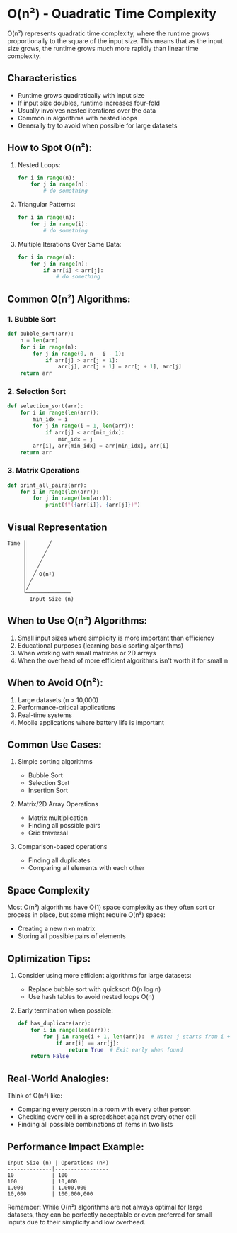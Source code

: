 # O(n²) - Quadratic Time Complexity

O(n²) represents quadratic time complexity, where the runtime grows proportionally to the square of the input size. This means that as the input size grows, the runtime grows much more rapidly than linear time complexity.

## Characteristics
- Runtime grows quadratically with input size
- If input size doubles, runtime increases four-fold
- Usually involves nested iterations over the data
- Common in algorithms with nested loops
- Generally try to avoid when possible for large datasets

## How to Spot O(n²):
1. Nested Loops:
   ```python
   for i in range(n):
       for j in range(n):
           # do something
   ```

2. Triangular Patterns:
   ```python
   for i in range(n):
       for j in range(i):
           # do something
   ```

3. Multiple Iterations Over Same Data:
   ```python
   for i in range(n):
       for j in range(n):
           if arr[i] < arr[j]:
               # do something
   ```

## Common O(n²) Algorithms:

### 1. Bubble Sort
```python
def bubble_sort(arr):
    n = len(arr)
    for i in range(n):
        for j in range(0, n - i - 1):
            if arr[j] > arr[j + 1]:
                arr[j], arr[j + 1] = arr[j + 1], arr[j]
    return arr
```

### 2. Selection Sort
```python
def selection_sort(arr):
    for i in range(len(arr)):
        min_idx = i
        for j in range(i + 1, len(arr)):
            if arr[j] < arr[min_idx]:
                min_idx = j
        arr[i], arr[min_idx] = arr[min_idx], arr[i]
    return arr
```

### 3. Matrix Operations
```python
def print_all_pairs(arr):
    for i in range(len(arr)):
        for j in range(len(arr)):
            print(f"({arr[i]}, {arr[j]})")
```

## Visual Representation
```
Time │       ╱
     │      ╱
     │     ╱
     │    ╱
     │   ╱
     │  ╱ O(n²)
     │ ╱
     │╱
     └──────────────
       Input Size (n)
```

## When to Use O(n²) Algorithms:
1. Small input sizes where simplicity is more important than efficiency
2. Educational purposes (learning basic sorting algorithms)
3. When working with small matrices or 2D arrays
4. When the overhead of more efficient algorithms isn't worth it for small n

## When to Avoid O(n²):
1. Large datasets (n > 10,000)
2. Performance-critical applications
3. Real-time systems
4. Mobile applications where battery life is important

## Common Use Cases:
1. Simple sorting algorithms
   - Bubble Sort
   - Selection Sort
   - Insertion Sort

2. Matrix/2D Array Operations
   - Matrix multiplication
   - Finding all possible pairs
   - Grid traversal

3. Comparison-based operations
   - Finding all duplicates
   - Comparing all elements with each other

## Space Complexity
Most O(n²) algorithms have O(1) space complexity as they often sort or process in place, but some might require O(n²) space:
- Creating a new n×n matrix
- Storing all possible pairs of elements

## Optimization Tips:
1. Consider using more efficient algorithms for large datasets:
   - Replace bubble sort with quicksort O(n log n)
   - Use hash tables to avoid nested loops O(n)
   
2. Early termination when possible:
   ```python
   def has_duplicate(arr):
       for i in range(len(arr)):
           for j in range(i + 1, len(arr)):  # Note: j starts from i + 1
               if arr[i] == arr[j]:
                   return True  # Exit early when found
       return False
   ```

## Real-World Analogies:
Think of O(n²) like:
- Comparing every person in a room with every other person
- Checking every cell in a spreadsheet against every other cell
- Finding all possible combinations of items in two lists

## Performance Impact Example:
```
Input Size (n) | Operations (n²)
--------------|-----------------
10            | 100
100           | 10,000
1,000         | 1,000,000
10,000        | 100,000,000
```

Remember: While O(n²) algorithms are not always optimal for large datasets, they can be perfectly acceptable or even preferred for small inputs due to their simplicity and low overhead.
